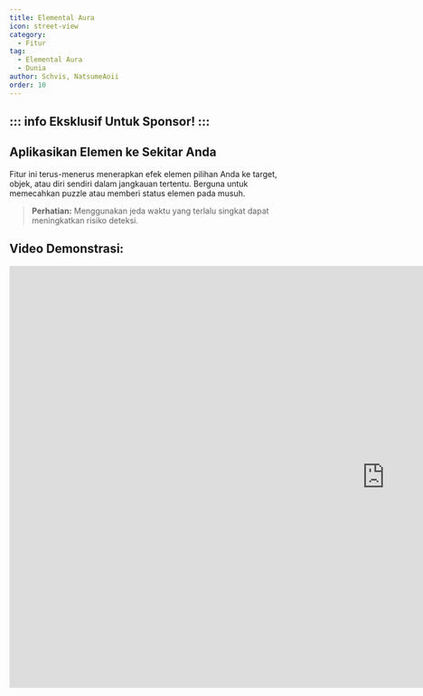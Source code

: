 ```yaml
---
title: Elemental Aura
icon: street-view
category:
  - Fitur
tag:
  - Elemental Aura
  - Dunia
author: Schvis, NatsumeAoii
order: 10
---
```

::: info Eksklusif Untuk Sponsor!
:::
---
## Aplikasikan Elemen ke Sekitar Anda

Fitur ini terus-menerus menerapkan efek elemen pilihan Anda ke target, objek, atau diri sendiri dalam jangkauan tertentu. Berguna untuk memecahkan puzzle atau memberi status elemen pada musuh.

> **Perhatian:** Menggunakan jeda waktu yang terlalu singkat dapat meningkatkan risiko deteksi.

## Video Demonstrasi:

<div class="iframe-container"><iframe width="1328" height="747" src="https://www.youtube.com/embed/FskTJiknOgQ?list=PL5eI1Tb64p56g27qfYk7VuFTz4FK6YrKa" title="Korepi - Elemental Aura (Sponsor)" frameborder="0" allow="accelerometer; autoplay; clipboard-write; encrypted-media; gyroscope; picture-in-picture; web-share" referrerpolicy="strict-origin-when-cross-origin" allowfullscreen></iframe></div>
